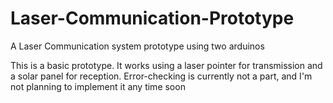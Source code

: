 # Laser-Communication-Prototype
A Laser Communication system prototype using two arduinos

This is a basic prototype. It works using a laser pointer for transmission and a solar panel for reception.
Error-checking is currently not a part, and I'm not planning to implement it any time soon
